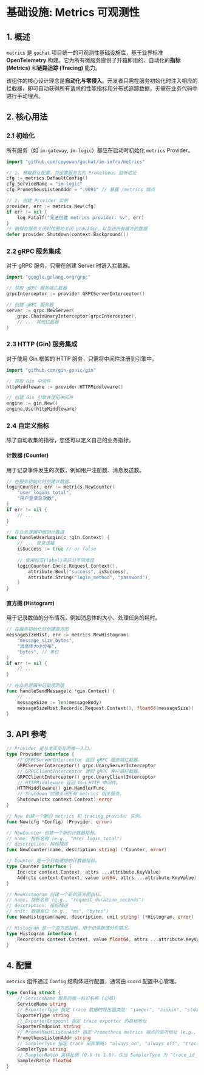 # 基础设施: Metrics 可观测性

## 1. 概述

`metrics` 是 `gochat` 项目统一的可观测性基础设施库，基于业界标准 **OpenTelemetry** 构建。它为所有微服务提供了开箱即用的、自动化的**指标 (Metrics)** 和**链路追踪 (Tracing)** 能力。

该组件的核心设计理念是**自动化与零侵入**。开发者只需在服务初始化时注入相应的拦截器，即可自动获得所有请求的性能指标和分布式追踪数据，无需在业务代码中进行手动埋点。

## 2. 核心用法

### 2.1 初始化

所有服务（如 `im-gateway`, `im-logic`）都应在启动时初始化 `metrics` Provider。

```go
import "github.com/ceyewan/gochat/im-infra/metrics"

// 1. 获取默认配置，并设置服务名和 Prometheus 监听地址
cfg := metrics.DefaultConfig()
cfg.ServiceName = "im-logic"
cfg.PrometheusListenAddr = ":9091" // 暴露 /metrics 端点

// 2. 创建 Provider 实例
provider, err := metrics.New(cfg)
if err != nil {
    log.Fatalf("无法创建 metrics provider: %v", err)
}
// 确保在服务关闭时优雅地关闭 provider，以发送所有缓冲的数据
defer provider.Shutdown(context.Background())
```

### 2.2 gRPC 服务集成

对于 gRPC 服务，只需在创建 Server 时链入拦截器。

```go
import "google.golang.org/grpc"

// 获取 gRPC 服务端拦截器
grpcInterceptor := provider.GRPCServerInterceptor()

// 创建 gRPC 服务器
server := grpc.NewServer(
    grpc.ChainUnaryInterceptor(grpcInterceptor),
    // ... 其他拦截器
)
```

### 2.3 HTTP (Gin) 服务集成

对于使用 Gin 框架的 HTTP 服务，只需将中间件注册到引擎中。

```go
import "github.com/gin-gonic/gin"

// 获取 Gin 中间件
httpMiddleware := provider.HTTPMiddleware()

// 创建 Gin 引擎并使用中间件
engine := gin.New()
engine.Use(httpMiddleware)
```

### 2.4 自定义指标

除了自动收集的指标，您还可以定义自己的业务指标。

#### 计数器 (Counter)

用于记录事件发生的次数，例如用户注册数、消息发送数。

```go
// 在服务初始化时创建计数器
loginCounter, err := metrics.NewCounter(
    "user_logins_total",
    "用户登录总次数",
)
if err != nil {
    // ...
}

// 在业务逻辑中增加计数值
func handleUserLogin(c *gin.Context) {
    // ... 登录逻辑
    isSuccess := true // or false
    
    // 使用标签(label)来区分不同维度
    loginCounter.Inc(c.Request.Context(), 
        attribute.Bool("success", isSuccess),
        attribute.String("login_method", "password"),
    )
}
```

#### 直方图 (Histogram)

用于记录数值的分布情况，例如消息体的大小、处理任务的耗时。

```go
// 在服务初始化时创建直方图
messageSizeHist, err := metrics.NewHistogram(
    "message_size_bytes",
    "消息体大小分布",
    "bytes", // 单位
)
if err != nil {
    // ...
}

// 在业务逻辑中记录观测值
func handleSendMessage(c *gin.Context) {
    // ...
    messageSize := len(messageBody)
    messageSizeHist.Record(c.Request.Context(), float64(messageSize))
}
```

## 3. API 参考

```go
// Provider 是与本库交互的唯一入口。
type Provider interface {
	// GRPCServerInterceptor 返回 gRPC 服务端拦截器。
	GRPCServerInterceptor() grpc.UnaryServerInterceptor
	// GRPCClientInterceptor 返回 gRPC 客户端拦截器。
	GRPCClientInterceptor() grpc.UnaryClientInterceptor
	// HTTPMiddleware 返回 Gin HTTP 中间件。
	HTTPMiddleware() gin.HandlerFunc
	// Shutdown 优雅关闭所有 metrics 相关服务。
	Shutdown(ctx context.Context) error
}

// New 创建一个新的 metrics 和 tracing provider 实例。
func New(cfg *Config) (Provider, error)

// NewCounter 创建一个新的计数器指标。
// name: 指标名称 (e.g., "user_login_total")
// description: 指标描述
func NewCounter(name, description string) (*Counter, error)

// Counter 是一个只能递增的计数器指标。
type Counter interface {
    Inc(ctx context.Context, attrs ...attribute.KeyValue)
    Add(ctx context.Context, value int64, attrs ...attribute.KeyValue)
}

// NewHistogram 创建一个新的直方图指标。
// name: 指标名称 (e.g., "request_duration_seconds")
// description: 指标描述
// unit: 数据单位 (e.g., "ms", "bytes")
func NewHistogram(name, description, unit string) (*Histogram, error)

// Histogram 是一个直方图指标，用于记录数值分布情况。
type Histogram interface {
    Record(ctx context.Context, value float64, attrs ...attribute.KeyValue)
}
```

## 4. 配置

`metrics` 组件通过 `Config` 结构体进行配置，通常由 `coord` 配置中心管理。

```go
type Config struct {
	// ServiceName 服务的唯一标识名称 (必填)
	ServiceName string
	// ExporterType 指定 trace 数据的导出器类型: "jaeger", "zipkin", "stdout"
	ExporterType string
	// ExporterEndpoint 指定 trace exporter 的目标地址
	ExporterEndpoint string
	// PrometheusListenAddr 指定 Prometheus metrics 端点的监听地址 (e.g., ":9090")
	PrometheusListenAddr string
	// SamplerType 指定 trace 采样策略: "always_on", "always_off", "trace_id_ratio"
	SamplerType string
	// SamplerRatio 采样比例 (0.0 to 1.0)，仅当 SamplerType 为 "trace_id_ratio" 时有效
	SamplerRatio float64
}